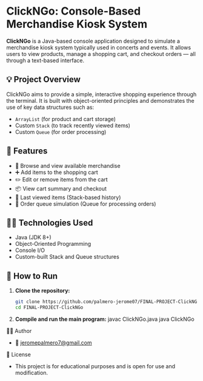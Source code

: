 # ClickNGo: Console-Based Merchandise Kiosk System

**ClickNGo** is a Java-based console application designed to simulate a merchandise kiosk system typically used in concerts and events. It allows users to view products, manage a shopping cart, and checkout orders — all through a text-based interface.

## 💡 Project Overview

ClickNGo aims to provide a simple, interactive shopping experience through the terminal. It is built with object-oriented principles and demonstrates the use of key data structures such as:

- `ArrayList` (for product and cart storage)
- Custom `Stack` (to track recently viewed items)
- Custom `Queue` (for order processing)

## 🎯 Features

- 🛒 Browse and view available merchandise
- ➕ Add items to the shopping cart
- ✏️ Edit or remove items from the cart
- 📦 View cart summary and checkout
- 🧠 Last viewed items (Stack-based history)
- 🔄 Order queue simulation (Queue for processing orders)

## 🧑‍💻 Technologies Used

- Java (JDK 8+)
- Object-Oriented Programming
- Console I/O
- Custom-built Stack and Queue structures

## 🚀 How to Run

1. **Clone the repository:**

   ```bash
   git clone https://github.com/palmero-jerome07/FINAL-PROJECT-ClickNGo.git
   cd FINAL-PROJECT-ClickNGo
2. **Compile and run the main program:**
   javac ClickNGo.java
   java ClickNGo

🙋‍♂️ Author
- 📧 jeromepalmero7@gmail.com

📜 License
- This project is for educational purposes and is open for use and modification.

